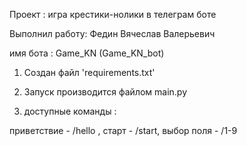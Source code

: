 Проект : игра крестики-нолики в телеграм боте 

Выполнил работу: Федин Вячеслав Валерьевич

имя бота : Game_KN (Game_KN_bot)

1. Создан файл 'requirements.txt' 

2. Запуск производится файлом main.py

3. доступные команды :

приветствие - /hello , старт - /start, выбор поля - /1-9
